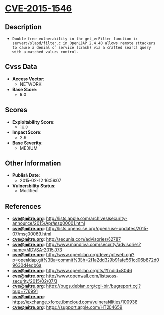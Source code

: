 
# [CVE-2015-1546](https://cve.mitre.org/cgi-bin/cvename.cgi?name=CVE-2015-1546)

## Description

- `Double free vulnerability in the get_vrFilter function in servers/slapd/filter.c in OpenLDAP 2.4.40 allows remote attackers to cause a denial of service (crash) via a crafted search query with a matched values control.`

## Cvss Data

- **Access Vector**:
  - NETWORK
- **Base Score**:
  - 5.0

## Scores

- **Exploitability Score**:
  - 10.0
- **Impact Score**:
  - 2.9
- **Base Severity**:
  - MEDIUM

## Other Information

- **Publish Date**:
  - 2015-02-12 16:59:07
- **Vulnerability Status**:
  - Modified

## References

- **cve@mitre.org**: http://lists.apple.com/archives/security-announce/2015/Apr/msg00001.html
- **cve@mitre.org**: http://lists.opensuse.org/opensuse-updates/2015-07/msg00069.html
- **cve@mitre.org**: http://secunia.com/advisories/62787
- **cve@mitre.org**: http://www.mandriva.com/security/advisories?name=MDVSA-2015:073
- **cve@mitre.org**: http://www.openldap.org/devel/gitweb.cgi?p=openldap.git%3Ba=commit%3Bh=2f1a2dd329b91afe561cd06b872d09630d4edb6a
- **cve@mitre.org**: http://www.openldap.org/its/?findid=8046
- **cve@mitre.org**: http://www.openwall.com/lists/oss-security/2015/02/07/3
- **cve@mitre.org**: https://bugs.debian.org/cgi-bin/bugreport.cgi?bug=776991
- **cve@mitre.org**: https://exchange.xforce.ibmcloud.com/vulnerabilities/100938
- **cve@mitre.org**: https://support.apple.com/HT204659
